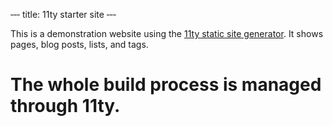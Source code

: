 ‐‐‐
title: 11ty starter site
‐‐‐

This is a demonstration website using the [11ty static site generator](https://www.11ty.dev/). It shows pages, blog posts, lists, and tags.

# The whole build process is managed through 11ty.